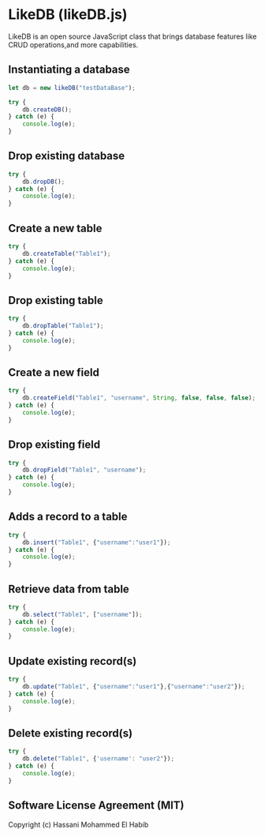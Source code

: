 # LikeDB (likeDB.js)

LikeDB is an open source JavaScript class that brings database features like CRUD operations,and more capabilities.

## Instantiating a database

```js
let db = new likeDB("testDataBase");

try {
    db.createDB();
} catch (e) {
    console.log(e);
}
```


## Drop existing database

```js
try {
    db.dropDB();
} catch (e) {
    console.log(e);
}
```


## Create a new table

```js
try {
    db.createTable("Table1");
} catch (e) {
    console.log(e);
}
```


## Drop existing table

```js
try {
    db.dropTable("Table1");
} catch (e) {
    console.log(e);
}
```


## Create a new field

```js
try {
    db.createField("Table1", "username", String, false, false, false);
} catch (e) {
    console.log(e);
}
```


## Drop existing field

```js
try {
    db.dropField("Table1", "username");
} catch (e) {
    console.log(e);
}
```


## Adds a record to a table

```js
try {
    db.insert("Table1", {"username":"user1"});
} catch (e) {
    console.log(e);
}
```


## Retrieve data from table

```js
try {
    db.select("Table1", ["username"]);
} catch (e) {
    console.log(e);
}
```


## Update existing record(s)

```js
try {
    db.update("Table1", {"username":"user1"},{"username":"user2"});
} catch (e) {
    console.log(e);
}
```


## Delete existing record(s)

```js
try {
    db.delete("Table1", {'username': "user2"});
} catch (e) {
    console.log(e);
}
```


## Software License Agreement (MIT)
Copyright (c) Hassani Mohammed El Habib
